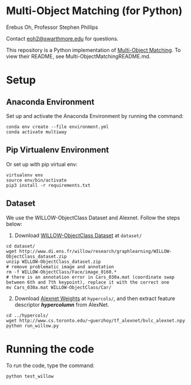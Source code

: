 # Multi-Object Matching (for Python)
Erebus Oh, Professor Stephen Phillips

Contact <eoh2@swarthmore.edu> for questions.

This repository is a Python implementation of [Multi-Object Matching](https://github.com/zju-3dv/multiway). To view their README, see Multi-ObjectMatchingREADME.md.

# Setup

## Anaconda Environment
Set up and activate the Anaconda Environment by running the command:
```
conda env create --file environment.yml
conda activate multiway
```

## Pip Virtualenv Environment
Or set up with pip virtual env:
```
virtualenv env
source env/bin/activate
pip3 install -r requirements.txt
```

## Dataset
We use the WILLOW-ObjectClass Dataset and Alexnet. Follow the steps below:

1. Download [WILLOW-ObjectClass Dataset](http://www.di.ens.fr/willow/research/graphlearning/) at ```dataset/```

```
cd dataset/
wget http://www.di.ens.fr/willow/research/graphlearning/WILLOW-ObjectClass_dataset.zip
unzip WILLOW-ObjectClass_dataset.zip
# remove problematic image and annotation
rm -f WILLOW-ObjectClass/Face/image_0160.*
# there is an annotation error in Cars_030a.mat (coordinate swap between 6th and 7th keypoint), replace it with the correct one
mv Cars_030a.mat WILLOW-ObjectClass/Car/
```
2. Download [Alexnet Weights](http://www.cs.toronto.edu/~guerzhoy/tf_alexnet/bvlc_alexnet.npy) at ```hypercols/```, and then extract feature descriptor ***hypercolumn*** from AlexNet.
```
cd ../hypercols/
wget http://www.cs.toronto.edu/~guerzhoy/tf_alexnet/bvlc_alexnet.npy
python run_willow.py
```

# Running the code
To run the code, type the command:
```
python test_willow
```
